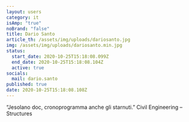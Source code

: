 ```yaml
---
layout: users
category: it
isAmp: "true"
noBrand: "false"
title: Dario Santo
article_th: /assets/img/uploads/dariosanto.jpg
img: /assets/img/uploads/dariosanto.min.jpg
status:
  start_date: 2020-10-25T15:18:08.099Z
  end_date: 2020-10-25T15:18:08.104Z
  active: true
socials:
  mail: dario.santo
published: true
date: 2020-10-25T15:18:08.108Z
---
```

“Jesolano doc, cronoprogramma anche gli starnuti.”
Civil Engineering – Structures